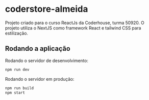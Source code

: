 # coderstore-almeida

Projeto criado para o curso ReactJs da Coderhouse, turma 50920. O projeto utiliza o NextJS como framework React e tailwind CSS para estilização.

## Rodando a aplicação

Rodando o servidor de desenvolvimento:
```bash
npm run dev
```
Rodando o servidor em produção:
```bash
npm run build
npm start
```
